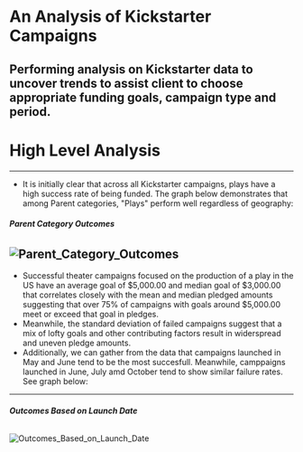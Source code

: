 # An Analysis of Kickstarter Campaigns
Performing analysis on Kickstarter data to uncover trends to assist client to choose appropriate funding goals, campaign type and period. 
---
# High Level Analysis
---
* It is initially clear that across all Kickstarter campaigns, plays have a high success rate of being funded. The graph below demonstrates that among Parent categories, "Plays" perform well regardless of geography:
###### **Parent Category Outcomes**
![Parent_Category_Outcomes](https://cvws.icloud-content.com/B/AdByuvqyKQ-ctjaeGBmHEd4HW-nnAfTf5DCgTUbTyVwQVMPODgdAZmBT/Parent+Category+Outcomes.png?o=An6Etoj3d8eLu-tnyT0_vyENffuGyNZO56wnl72R3oif&v=1&x=3&a=CAoglhHtURRgDrCa2DXpBzFtt2SJrjwPzeWtJ2kRXH1APPkSbxDMjsj9qDAYzOuj_6gwIgEAUgQHW-nnWgRAZmBTaid_fMS_UGWjFpf3WOlA7n3VSoMEga3ILjWn7Jdo87-yvjZckO42MdtyJypWKgPzR_9ZasxtPkQe7E9lEU7da9FPFfLucWdUFjqK8W7YipfFyg&e=1660271785&fl=&r=9f5d7d90-7d0a-42b2-9ced-7e75101ae536-1&k=27oz9YbjcGbqrpTIgZburQ&ckc=com.apple.clouddocs&ckz=com.apple.CloudDocs&p=56&s=f1rkhbOkHsUkgwLiEZPP2ALShG4&cd=i)
---
* Successful theater campaigns focused on the production of a play in the US have an average goal of $5,000.00 and median goal of $3,000.00 that correlates closely with the mean and median pledged amounts suggesting that over 75% of campaigns with goals around $5,000.00 meet or exceed that goal in pledges. 
* Meanwhile, the standard deviation of failed campaigns suggest that a mix of lofty goals and other contributing factors result in widerspread and uneven pledge amounts. 
* Additionally, we can gather from the data that campaigns launched in May and June tend to be the most succesfull. Meanwhile, camppaigns launched in June, July amd October tend to show similar failure rates. See graph below:
---
###### **Outcomes Based on Launch Date**
![Outcomes_Based_on_Launch_Date](https://cvws.icloud-content.com/B/AT1w14e2lgIZMMlxGUfnkrBBpSIxAVqA_2dSZPC2WDUm0JnJy_N-LJVj/Outcomes+Based+on+Launch+Date.png?o=Ara70nDPErOKbog2Nmnq__hFyK1A9GMVWqjwnhtnAw_W&v=1&x=3&a=CAogxA8JWgcg4c3A64fH-kC8ZJRGfex6xfflRAH9ZCicjR8SbxCe5br9qDAYnsKW_6gwIgEAUgRBpSIxWgR-LJVjaid2LPBh-tG3-lMesyl_nuJF9eDHeCXF74eyNN3Trx2pUV6Gp2j78MVyJ5jmgcKuLqkZTLjWIA02gGyYxBLO1kll4Yf5j7piNoHU74QY0-kuDg&e=1660271567&fl=&r=f7c10862-dc65-4c19-b571-71a0e5af2589-1&k=veSquBAecvn4_lQaSKPAqA&ckc=com.apple.clouddocs&ckz=com.apple.CloudDocs&p=56&s=O6AKCygH6qBdLRsda9BrpzqjVao&cd=i)
